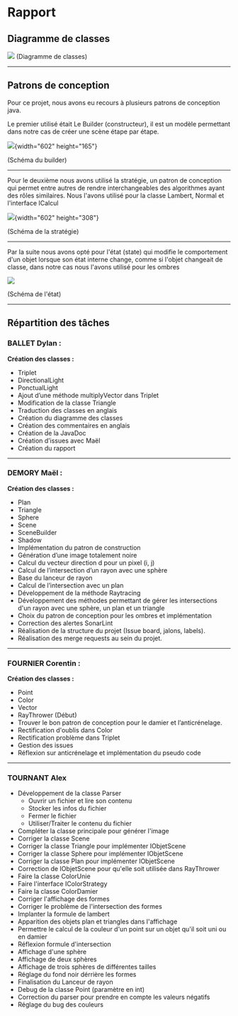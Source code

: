 # Rapport

## Diagramme de classes

![](https://gitlab.univ-artois.fr/mael_demory/sae-s3.a.01/-/raw/main/UML/diagram.png)
(Diagramme de classes)

---

## Patrons de conception

Pour ce projet, nous avons eu recours à plusieurs patrons de conception java.

Le premier utilisé était Le Builder (constructeur), il est un modèle permettant dans notre cas de créer une scène étape par étape.

<span dir="">![](https://lh7-us.googleusercontent.com/_MHRyYz5ez4Cgvq9R-oRvx1piA7V5y54N9Vw-hX7SnTVXgCdYCPyJnkClVjSK41o31kAaKeiAbC7k-bG22M9S7IQAB3z1D4Dv7xL5gpT2LUMqVbjj8l9At7OIfQ7Tdiu0z72yZKHtgQ1Z_wq-48YHKc){width="602" height="165"}</span>

(Schéma du builder)

---

Pour le deuxième nous avons utilisé la stratégie, un patron de conception qui permet entre autres de rendre interchangeables des algorithmes ayant des rôles similaires. Nous l'avons utilisé pour la classe Lambert, Normal et l'interface ICalcul

![](https://lh7-us.googleusercontent.com/6EYT3vctZNiFjTbgPjKhL-02BXLHq-7VONZHKfUiREJKDsqn_YQn7tGok945ZQFa0yllVB2lRJioC5lwKkdyMMmgEMKEbUQnc2KC4Ab2P_xCTn7hhH18Ftgpkxmp9JlcvV8gfybO-0KDAsWpNSX7s90){width="602" height="308"}

(Schéma de la stratégie)

---

Par la suite nous avons opté pour l'état (state) qui modifie le comportement d'un objet lorsque son état interne change, comme si l'objet changeait de classe, dans notre cas nous l'avons utilisé pour les ombres

![](https://gitlab.univ-artois.fr/enseignements-rwa/modules/but-2/r3-04/cours/-/raw/main/figures/patrons/state.png)

(Schéma de l'état)

---

## Répartition des tâches

### **BALLET Dylan :**

**Création des classes :**

* Triplet
* DirectionalLight
* PonctualLight
* Ajout d’une méthode multiplyVector dans Triplet
* Modification de la classe Triangle
* Traduction des classes en anglais
* Création du diagramme des classes
* Création des commentaires en anglais
* Création de la JavaDoc
* Création d’issues avec Maël
* Création du rapport

---

### **DEMORY Maël :**

**Création des classes :**

* Plan
* Triangle
* Sphere
* Scene
* SceneBuilder
* Shadow
* Implémentation du patron de construction
* Génération d’une image totalement noire
* Calcul du vecteur direction d pour un pixel (i, j)
* Calcul de l’intersection d’un rayon avec une sphère
* Base du lanceur de rayon
* Calcul de l’intersection avec un plan
* Développement de la méthode Raytracing
* Développement des méthodes permettant de gérer les intersections d'un rayon avec une sphère, un plan et un triangle
* Choix du patron de conception pour les ombres et implémentation
* Correction des alertes SonarLint
* Réalisation de la structure du projet (Issue board, jalons, labels).
* Réalisation des merge requests au sein du projet.

---

### FOURNIER Corentin :

**Création des classes :**

* Point
* Color
* Vector
* RayThrower (Début)
* Trouver le bon patron de conception pour le damier et l’anticrénelage.
* Rectification d'oublis dans Color
* Rectification problème dans Triplet
* Gestion des issues 
* Réflexion sur anticrénelage et implémentation du pseudo code

---

### TOURNANT Alex

* Développement de la classe Parser
  * Ouvrir un fichier et lire son contenu
  * Stocker les infos du fichier
  * Fermer le fichier
  * Utiliser/Traiter le contenu du fichier
* Compléter la classe principale pour générer l'image
* Corriger la classe Scene
* Corriger la classe Triangle pour implémenter IObjetScene
* Corriger la classe Sphere pour implémenter IObjetScene
* Corriger la classe Plan pour implémenter IObjetScene
* Correction de IObjetScene pour qu'elle soit utilisée dans RayThrower
* Faire la classe ColorUnie
* Faire l'interface IColorStrategy
* Faire la classe ColorDamier
* Corriger l'affichage des formes
* Corriger le problème de l'intersection des formes
* Implanter la formule de lambert
* Apparition des objets plan et triangles dans l'affichage
* Permettre le calcul de la couleur d'un point sur un objet qu'il soit uni ou en damier
* Réflexion formule d'intersection
* Affichage d'une sphère
* Affichage de deux sphères
* Affichage de trois sphères de différentes tailles
* Réglage du fond noir dérrière les formes
* Finalisation du Lanceur de rayon
* Debug de la classe Point (paramètre en int)
* Correction du parser pour prendre en compte les valeurs négatifs
* Réglage du bug des couleurs
